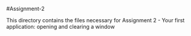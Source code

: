 #Assignment-2

This directory contains the files necessary for Assignment 2 - Your first application: opening and clearing a window
